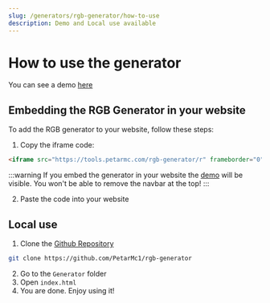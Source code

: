 ```yaml
---
slug: /generators/rgb-generator/how-to-use
description: Demo and Local use available
---
```


# How to use the generator

You can see a demo [here](https://tools.petarmc.com/rgb-generator/)



## Embedding the RGB Generator in your website
To add the RGB generator to your website, follow these steps:

1. Copy the iframe code:
```html
<iframe src="https://tools.petarmc.com/rgb-generator/r" frameborder="0"></iframe>
```

:::warning
If you embed the generator in your website the [demo](https://tools.petarmc.com/rgb-generator/) will be visible. You won't be able to remove the navbar at the top!
:::

2. Paste the code into your website


## Local use

1. Clone the [Github Repository](https://github.com/PetarMc1/rgb-generator)
```bash
git clone https://github.com/PetarMc1/rgb-generator
```
2. Go to the `Generator` folder
3. Open `index.html`
4. You are done. Enjoy using it!


